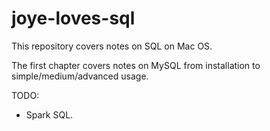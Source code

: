 # joye-loves-sql

This repository covers notes on SQL on Mac OS. 

The first chapter covers notes on MySQL from installation to simple/medium/advanced usage. 


TODO:
-  Spark SQL. 